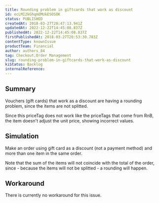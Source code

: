 ```yaml
---
title: Rounding problem in giftcards that work as discount
id: ecLMI2kGhqmEMUkESOSOK
status: PUBLISHED
createdAt: 2018-03-27T20:47:13.941Z
updatedAt: 2022-12-22T14:45:08.837Z
publishedAt: 2022-12-22T14:45:08.837Z
firstPublishedAt: 2018-03-27T20:53:30.783Z
contentType: knownIssue
productTeam: Financial
author: authors_84
tag: Checkout,Order Management
slug: rounding-problem-in-giftcards-that-work-as-discount
kiStatus: Backlog
internalReference: 
---
```


## Summary

Vouchers (gift cards) that work as a discount are having a rounding problem, since the items are not splitted.

Since this priceTag does not work like the priceTags that come from RnB, the item doesn't adjust the unit price, showing incorrect values.

## Simulation

Make an order using gift card as a discount (not a payment method) and more than one item in the same order.

Note that the sum of the items will not coincide with the total of the order, since - because the items will not be splitted - a rounding will happen.

## Workaround

There is currently no workaround for this issue.

